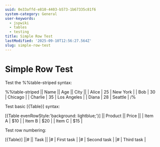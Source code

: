 ```yaml
---
uuid: 0e33affd-e810-4403-b573-1b67335c81f6
system-category: General
user-keywords:
  - jspwiki
  - tables
  - testing
title: Simple Row Test
lastModified: '2025-09-10T12:56:27.564Z'
slug: simple-row-test
---
```

# Simple Row Test

Test the %%table-striped syntax:

%%table-striped
|| Name || Age || City ||
| Alice | 25 | New York |
| Bob | 30 | Chicago |
| Charlie | 35 | Los Angeles |
| Diana | 28 | Seattle |
/%

Test basic [{Table}] syntax:

[{Table evenRowStyle:'background: lightblue;'}]
|| Product || Price ||
| Item A | $10 |
| Item B | $20 |
| Item C | $15 |

Test row numbering:

[{Table}]
||# || Task ||
|# | First task |
|# | Second task |
|# | Third task |
